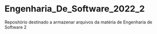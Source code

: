 # Engenharia_De_Software_2022_2
Repositório destinado a armazenar arquivos da matéria de Engenharia de Software 2

